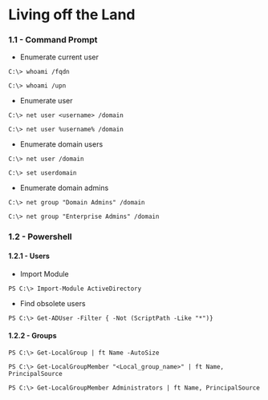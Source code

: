 # Living off the Land

### 1.1 - Command Prompt

- Enumerate current user

```
C:\> whoami /fqdn

C:\> whoami /upn
```


- Enumerate user

```
C:\> net user <username> /domain

C:\> net user %username% /domain
```

- Enumerate domain users

`C:\> net user /domain`

`C:\> set userdomain`

- Enumerate domain admins

```
C:\> net group "Domain Admins" /domain

C:\> net group "Enterprise Admins" /domain
```

### 1.2 - Powershell

#### 1.2.1 - Users

- Import Module

`PS C:\> Import-Module ActiveDirectory`

- Find obsolete users

`PS C:\> Get-ADUser -Filter { -Not (ScriptPath -Like "*")}`

#### 1.2.2 - Groups

`PS C:\> Get-LocalGroup | ft Name -AutoSize`

```
PS C:\> Get-LocalGroupMember "<Local_group_name>" | ft Name, PrincipalSource

PS C:\> Get-LocalGroupMember Administrators | ft Name, PrincipalSource
```